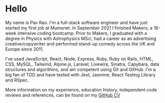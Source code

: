 # Hello

My name is Pav Rao. I'm a full-stack software engineer and have just started my first job at Mumsnet. In September 2021 I finished Makers, a 16-week intensive coding bootcamp. Prior to Makers, I graduated with a degree in Physics with Astrophysics MSci, had a career as an advertising creative/copywriter and performed stand-up comedy across the UK and Europe since 2011.

I've used JavaScript, React, Node, Express, Ruby, Ruby on Rails, HTML, CSS, MySQL, Tailwind, Alpine.js, Laravel, Livewire, Sinatra, Capybara, data structures and algorithms, and am competent using Git and GitHub. I'm a big fan of TDD and have tested with Jest, Jasmine, React Testing Library and RSpec.

More information on my experience, education history, independent code reviews and references, can be found on my [GitHub CV](https://github.com/pav0107/CV/)
